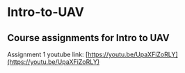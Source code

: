 # Intro-to-UAV
## Course assignments for Intro to UAV

Assignment 1 youtube link: [https://youtu.be/UpaXFiZoRLY](https://youtu.be/UpaXFiZoRLY)
